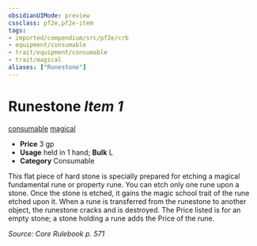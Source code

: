 ```yaml
---
obsidianUIMode: preview
cssclass: pf2e,pf2e-item
tags:
- imported/compendium/src/pf2e/crb
- equipment/consumable
- trait/equipment/consumable
- trait/magical
aliases: ["Runestone"]
---
```

# Runestone *Item 1*  
[consumable](consumable.md)  [magical](magical.md)  

- **Price** 3 gp
- **Usage** held in 1 hand; **Bulk** L
- **Category** Consumable

This flat piece of hard stone is specially prepared for etching a magical fundamental rune or property rune. You can etch only one rune upon a stone. Once the stone is etched, it gains the magic school trait of the rune etched upon it. When a rune is transferred from the runestone to another object, the runestone cracks and is destroyed. The Price listed is for an empty stone; a stone holding a rune adds the Price of the rune.

*Source: Core Rulebook p. 571*